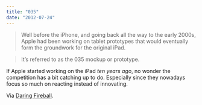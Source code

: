 ```yaml
---
title: "035"
date: "2012-07-24"
---
```


> Well before the iPhone, and going back all the way to the early 2000s, Apple had been working on tablet prototypes that would eventually form the groundwork for the original iPad.

> It’s referred to as the 035 mockup or prototype.

If Apple started working on the iPad _ten years ago_, no wonder the competition has a bit catching up to do. Especially since they nowadays focus so much on reacting instead of innovating.

Via [Daring Fireball]("http://daringfireball.net/linked/2012/07/24/ipad-prototype").
